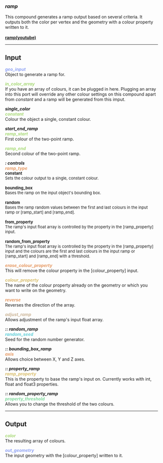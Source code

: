 ### ***ramp***
This compound generates a ramp output based on several criteria. It outputs both the color per vertex and the geometry with a colour property written to it.
<br /><br />[**ramp(youtube)**](https://youtu.be/S5Kzf1-eiuU)

***
## Input
<span style="color:#90A3F4">***geo_input***</span>
<br />Object to generate a ramp for.  

<span style="color:#A8D977">***in_color_array***</span>
<br />If you have an array of colours, it can be plugged in here.  Plugging an array into this port will override any other colour settings on this compound apart from *constant* and a ramp will be generated from this imput.

***single_color***    
<span style="color:#A8D977">***constant***</span>
<br />Colour the object a single, constant colour.  

***start_end_ramp***    
<span style="color:#A8D977">***ramp_start***</span>
<br />First colour of the two-point ramp. 

<span style="color:#A8D977">***ramp_end***</span>
<br />Second colour of the two-point ramp. 

***: controls***    
<span style="color:#E69963">***ramp_type***</span>  
<font size="2">**constant**<br />Sets the colour output to a single, constant colour.<br/><br/>**bounding_box**<br />Bases the ramp on the input object's bounding box.<br/><br/>**random**<br />Bases the ramp random values between the first and last colours in the input ramp or [ramp_start] and [ramp_end].<br/><br/>
**from_property**<br />The ramp's input float array is controlled by the property in the [ramp_property] input.<br/><br/>
**random_from_property**<br />The ramp's input float array is controlled by the property in the [ramp_property] input and the colours are the first and last colours in the input ramp or [ramp_start] and [ramp_end] with a threshold.</font>

<span style="color:#E69963">***erase_colour_property***</span>
<br />This will remove the colour property in the [colour_property] input. 

<span style="color:#D9BE6C">***colour_property***</span>
<br />The name of the colour property already on the geometry or which you want to write on the geometry.

<span style="color:#E69963">***reverse***</span>
<br />Reverses the direction of the array.

<span style="color:#CCB699">***adjust_ramp***</span>
<br />Allows adjustment of the ramp's input float array.

***:: random_ramp***    
<span style="color:#62CFD9">***random_seed***</span>
<br />Seed for the random number generator. 

***:: bounding_box_ramp***    
<span style="color:#E69963">***axis***</span>
<br />Allows choice between X, Y and Z axes.

***:: property_ramp***    
<span style="color:#D9BE6C">***ramp_property***</span>
<br />This is the property to base the ramp's input on.  Currently works with int, float and float3 properties.

***:: random_property_ramp***    
<span style="color:#82D99F">***property_threshold***</span>
<br />Allows you to change the threshold of the two colours. 

***
## Output
<span style="color:#A8D977">***color***</span>
<br />The resulting array of colours.

<span style="color:#90A3F4">***out_geometry***</span>
<br />The input geometry with the [colour_property] written to it.<br/><br/>  





